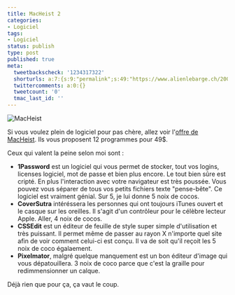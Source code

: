 ```yaml
---
title: MacHeist 2
categories:
- Logiciel
tags:
- Logiciel
status: publish
type: post
published: true
meta:
  tweetbackscheck: '1234317322'
  shorturls: a:7:{s:9:"permalink";s:49:"https://www.alienlebarge.ch/2008/01/20/macheist-2/";s:7:"tinyurl";s:25:"https://tinyurl.com/d37elq";s:4:"isgd";s:17:"https://is.gd/j7cJ";s:5:"bitly";s:20:"https://bit.ly/3xVJhQ";s:5:"snipr";s:22:"https://snipr.com/bnuv0";s:5:"snurl";s:22:"https://snurl.com/bnuv0";s:7:"snipurl";s:24:"https://snipurl.com/bnuv0";}
  twittercomments: a:0:{}
  tweetcount: '0'
  tmac_last_id: ''
---
```

<img src="https://dlgjp9x71cipk.cloudfront.net/2008/01/macheist2.png" alt="MacHeist" />

Si vous voulez plein de logiciel pour pas chère, allez voir l'<a href="https://www.macheist.com/buy/invite/38612" title="l'offre macheist">offre de MacHeist</a>. Ils vous proposent 12 programmes pour 49$.

<!--more-->

Ceux qui valent la peine selon moi sont :
<ul>
	<li><strong>1Password</strong> est un logiciel qui vous permet de stocker, tout vos logins, licenses logiciel, mot de passe et bien plus encore. Le tout bien sûre est cripté. En plus l'interaction avec votre navigateur est très poussée. Vous pouvez vous séparer de tous vos petits fichiers texte "pense-bête".
Ce logiciel est vraiment génial. Sur 5, je lui donne 5 noix de cocos.</li>
	<li><strong>CoverSutra</strong> intéréssera les personnes qui ont toujours iTunes ouvert et le casque sur les oreilles. Il s'agit d'un contrôleur pour le célèbre lecteur Apple.
Aller, 4 noix de cocos.</li>
	<li><strong>CSSEdit</strong> est un éditeur de feuille de style super simple d'utilisation et très puissant. Il permet même de passer au rayon X n'importe quel site afin de voir comment celui-ci est conçu.
Il va de soit qu'il reçoit les 5 noix de coco égalaement.</li>
	<li><strong>Pixelmator</strong>, malgré quelque manquement est un bon éditeur d'image qui vous dépatouillera.
3 noix de coco parce que c'est la graille pour redimmensionner un calque.</li>
</ul>
Déjà rien que pour ça, ça vaut le coup.
